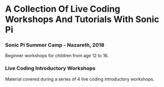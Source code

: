 # A Collection Of Live Coding Workshops And Tutorials With Sonic Pi

### Sonic Pi Summer Camp - Nazareth, 2018
Beginner workshops for children from age 12 to 16.

### Live Coding Introductory Workshops
Material covered during a series of 4 live coding introductory workshops.
